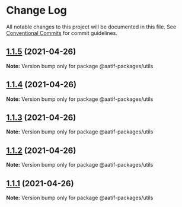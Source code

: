 # Change Log

All notable changes to this project will be documented in this file.
See [Conventional Commits](https://conventionalcommits.org) for commit guidelines.

## [1.1.5](https://github.com/aatifbandey/mono-react/compare/@aatif-packages/utils@1.1.4...@aatif-packages/utils@1.1.5) (2021-04-26)

**Note:** Version bump only for package @aatif-packages/utils





## [1.1.4](https://github.com/aatifbandey/mono-react/compare/@aatif-packages/utils@1.1.3...@aatif-packages/utils@1.1.4) (2021-04-26)

**Note:** Version bump only for package @aatif-packages/utils





## [1.1.3](https://github.com/aatifbandey/mono-react/compare/@aatif-packages/utils@1.1.2...@aatif-packages/utils@1.1.3) (2021-04-26)

**Note:** Version bump only for package @aatif-packages/utils





## [1.1.2](https://github.com/aatifbandey/mono-react/compare/@aatif-packages/utils@1.1.1...@aatif-packages/utils@1.1.2) (2021-04-26)

**Note:** Version bump only for package @aatif-packages/utils





## [1.1.1](https://github.com/aatifbandey/mono-react/compare/@aatif-packages/utils@1.1.0...@aatif-packages/utils@1.1.1) (2021-04-26)

**Note:** Version bump only for package @aatif-packages/utils

